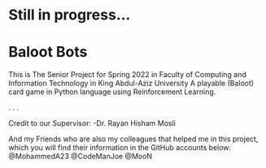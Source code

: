 # Still in progress...
# Baloot Bots

This is The Senior Project for Spring 2022 in Faculty of Computing and Information Technology in King Abdul-Aziz University
A playable (Baloot) card game in Python language using Reinforcement Learning.

.
.
.

Credit to our Supervisor:
-Dr. Rayan Hisham Mosli

And my Friends who are also my colleagues that helped me in this project, which you will find their information in the GitHub accounts below:
@MohammedA23
@CodeManJoe
@MooN